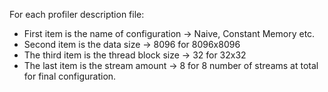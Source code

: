 For each profiler description file: 
  - First item is the name of configuration -> Naive, Constant Memory etc.
  - Second item is the data size -> 8096 for 8096x8096
  - The third item is the thread block size -> 32 for 32x32
  - The last item is the stream amount -> 8 for 8 number of streams at total for final configuration.
